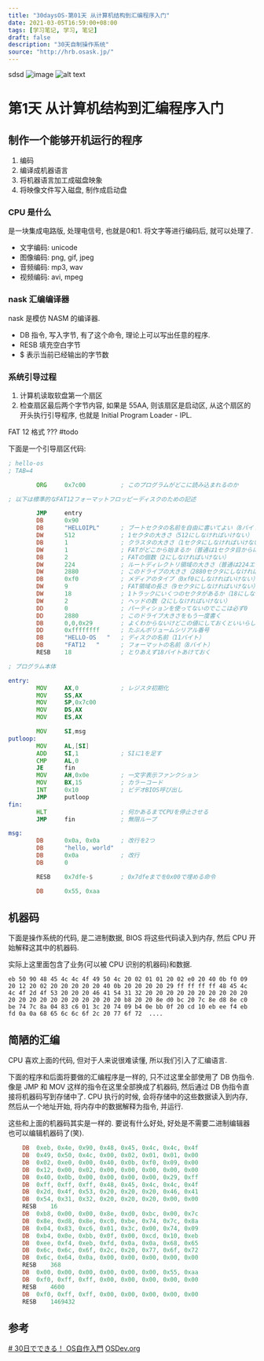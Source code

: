 ```yaml
---
title: "30daysOS-第01天 从计算机结构到汇编程序入门"
date: 2021-03-05T16:59:00+08:00
tags: [学习笔记, 学习, 笔记]
draft: false
description: "30天自制操作系统"
source: "http://hrb.osask.jp/"
---
```

sdsd
![image](/images/posts/a%20b.jpg)
![alt text](Isolated.png "Title")

# 第1天 从计算机结构到汇编程序入门

## 制作一个能够开机运行的程序

1. 编码
2. 编译成机器语言
3. 将机器语言加工成磁盘映象
4. 将映像文件写入磁盘, 制作成启动盘


### CPU 是什么

是一块集成电路版, 处理电信号, 也就是0和1. 将文字等进行编码后, 就可以处理了.

- 文字编码:  unicode
- 图像编码:  png, gif, jpeg
- 音频编码:  mp3, wav
- 视频编码:  avi, mpeg

### nask 汇编编译器

nask 是模仿  NASM 的编译器.

- DB 指令, 写入字节, 有了这个命令, 理论上可以写出任意的程序.
- RESB 填充空白字节
- $  表示当前已经输出的字节数


### 系统引导过程

1. 计算机读取软盘第一个扇区
2. 检查扇区最后两个字节内容, 如果是 55AA, 则该扇区是启动区, 从这个扇区的开头执行引导程序, 也就是 Initial Program Loader - IPL.

FAT 12 格式 ??? #todo 

下面是一个引导扇区代码:

```asm
; hello-os
; TAB=4

		ORG		0x7c00			; このプログラムがどこに読み込まれるのか

; 以下は標準的なFAT12フォーマットフロッピーディスクのための記述

		JMP		entry
		DB		0x90
		DB		"HELLOIPL"		; ブートセクタの名前を自由に書いてよい（8バイト）
		DW		512				; 1セクタの大きさ（512にしなければいけない）
		DB		1				; クラスタの大きさ（1セクタにしなければいけない）
		DW		1				; FATがどこから始まるか（普通は1セクタ目からにする）
		DB		2				; FATの個数（2にしなければいけない）
		DW		224				; ルートディレクトリ領域の大きさ（普通は224エントリにする）
		DW		2880			; このドライブの大きさ（2880セクタにしなければいけない）
		DB		0xf0			; メディアのタイプ（0xf0にしなければいけない）
		DW		9				; FAT領域の長さ（9セクタにしなければいけない）
		DW		18				; 1トラックにいくつのセクタがあるか（18にしなければいけない）
		DW		2				; ヘッドの数（2にしなければいけない）
		DD		0				; パーティションを使ってないのでここは必ず0
		DD		2880			; このドライブ大きさをもう一度書く
		DB		0,0,0x29		; よくわからないけどこの値にしておくといいらしい
		DD		0xffffffff		; たぶんボリュームシリアル番号
		DB		"HELLO-OS   "	; ディスクの名前（11バイト）
		DB		"FAT12   "		; フォーマットの名前（8バイト）
		RESB	18				; とりあえず18バイトあけておく

; プログラム本体

entry:
		MOV		AX,0			; レジスタ初期化
		MOV		SS,AX
		MOV		SP,0x7c00
		MOV		DS,AX
		MOV		ES,AX

		MOV		SI,msg
putloop:
		MOV		AL,[SI]
		ADD		SI,1			; SIに1を足す
		CMP		AL,0
		JE		fin
		MOV		AH,0x0e			; 一文字表示ファンクション
		MOV		BX,15			; カラーコード
		INT		0x10			; ビデオBIOS呼び出し
		JMP		putloop
fin:
		HLT						; 何かあるまでCPUを停止させる
		JMP		fin				; 無限ループ

msg:
		DB		0x0a, 0x0a		; 改行を2つ
		DB		"hello, world"
		DB		0x0a			; 改行
		DB		0

		RESB	0x7dfe-$		; 0x7dfeまでを0x00で埋める命令

		DB		0x55, 0xaa

```

## 机器码

下面是操作系统的代码, 是二进制数据, BIOS 将这些代码读入到内存, 然后 CPU 开始解释这其中的机器码.

实际上这里面包含了业务(可以被 CPU 识别的机器码)和数据.

```bin
eb 50 90 48 45 4c 4c 4f 49 50 4c 20 02 01 01 20 02 e0 20 40 0b f0 09 20 12 20 02 20 20 20 20 20 40 0b 20 20 20 20 29 ff ff ff ff 48 45 4c 4c 4f 2d 4f 53 20 20 20 46 41 54 31 32 20 20 20 20 20 20 20 20 20 20 20 20 20 20 20 20 20 20 20 20 20 b8 20 20 8e d0 bc 20 7c 8e d8 8e c0 be 74 7c 8a 04 83 c6 01 3c 20 74 09 b4 0e bb 0f 20 cd 10 eb ee f4 eb fd 0a 0a 68 65 6c 6c 6f 2c 20 77 6f 72  .... 
```

## 简陋的汇编

CPU 喜欢上面的代码, 但对于人来说很难读懂, 所以我们引入了汇编语言.

下面的程序和后面将要做的汇编程序是一样的, 只不过这里全部使用了 DB 伪指令. 像是 JMP 和 MOV 这样的指令在这里全部换成了机器码, 然后通过 DB 伪指令直接将机器码写到存储中了. CPU 执行的时候, 会将存储中的这些数据读入到内存, 然后从一个地址开始, 将内存中的数据解释为指令, 并运行.

这些和上面的机器码其实是一样的. 要说有什么好处, 好处是不需要二进制编辑器也可以编辑机器码了(笑).

```asm
	DB	0xeb, 0x4e, 0x90, 0x48, 0x45, 0x4c, 0x4c, 0x4f
	DB	0x49, 0x50, 0x4c, 0x00, 0x02, 0x01, 0x01, 0x00
	DB	0x02, 0xe0, 0x00, 0x40, 0x0b, 0xf0, 0x09, 0x00
	DB	0x12, 0x00, 0x02, 0x00, 0x00, 0x00, 0x00, 0x00
	DB	0x40, 0x0b, 0x00, 0x00, 0x00, 0x00, 0x29, 0xff
	DB	0xff, 0xff, 0xff, 0x48, 0x45, 0x4c, 0x4c, 0x4f
	DB	0x2d, 0x4f, 0x53, 0x20, 0x20, 0x20, 0x46, 0x41
	DB	0x54, 0x31, 0x32, 0x20, 0x20, 0x20, 0x00, 0x00
	RESB	16
	DB	0xb8, 0x00, 0x00, 0x8e, 0xd0, 0xbc, 0x00, 0x7c
	DB	0x8e, 0xd8, 0x8e, 0xc0, 0xbe, 0x74, 0x7c, 0x8a
	DB	0x04, 0x83, 0xc6, 0x01, 0x3c, 0x00, 0x74, 0x09
	DB	0xb4, 0x0e, 0xbb, 0x0f, 0x00, 0xcd, 0x10, 0xeb
	DB	0xee, 0xf4, 0xeb, 0xfd, 0x0a, 0x0a, 0x68, 0x65
	DB	0x6c, 0x6c, 0x6f, 0x2c, 0x20, 0x77, 0x6f, 0x72
	DB	0x6c, 0x64, 0x0a, 0x00, 0x00, 0x00, 0x00, 0x00
	RESB	368
	DB	0x00, 0x00, 0x00, 0x00, 0x00, 0x00, 0x55, 0xaa
	DB	0xf0, 0xff, 0xff, 0x00, 0x00, 0x00, 0x00, 0x00
	RESB	4600
	DB	0xf0, 0xff, 0xff, 0x00, 0x00, 0x00, 0x00, 0x00
	RESB	1469432
```

## 参考
[# 30日でできる！ OS自作入門](http://hrb.osask.jp/)
[OSDev.org](http://www.osdev.org/)
